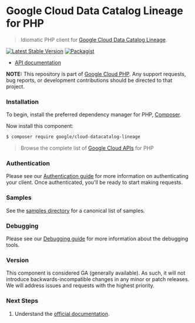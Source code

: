# Google Cloud Data Catalog Lineage for PHP

> Idiomatic PHP client for [Google Cloud Data Catalog Lineage](https://cloud.google.com/data-catalog/docs/concepts/about-data-lineage).

[![Latest Stable Version](https://poser.pugx.org/google/cloud-datacatalog-lineage/v/stable)](https://packagist.org/packages/google/cloud-datacatalog-lineage) [![Packagist](https://img.shields.io/packagist/dm/google/cloud-datacatalog-lineage.svg)](https://packagist.org/packages/google/cloud-datacatalog-lineage)

* [API documentation](https://cloud.google.com/php/docs/reference/cloud-datacatalog-lineage/latest)

**NOTE:** This repository is part of [Google Cloud PHP](https://github.com/googleapis/google-cloud-php). Any
support requests, bug reports, or development contributions should be directed to
that project.

### Installation

To begin, install the preferred dependency manager for PHP, [Composer](https://getcomposer.org/).

Now install this component:

```sh
$ composer require google/cloud-datacatalog-lineage
```

> Browse the complete list of [Google Cloud APIs](https://cloud.google.com/php/docs/reference)
> for PHP

### Authentication

Please see our [Authentication guide](https://github.com/googleapis/google-cloud-php/blob/main/AUTHENTICATION.md) for more information
on authenticating your client. Once authenticated, you'll be ready to start making requests.

### Samples

See the [samples directory](samples/) for a canonical list of samples.

### Debugging

Please see our [Debugging guide](https://github.com/googleapis/google-cloud-php/blob/main/DEBUG.md)
for more information about the debugging tools.

### Version

This component is considered GA (generally available). As such, it will not introduce backwards-incompatible changes in
any minor or patch releases. We will address issues and requests with the highest priority.

### Next Steps

1. Understand the [official documentation](https://cloud.google.com/data-catalog/docs/reference/data-lineage/rest).
